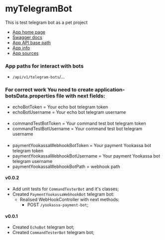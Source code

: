 # myTelegramBot
This is test telegram bot as a pet project

- [App home page]()
- [Swagger docs]()
- [App API base path]()
- [App info]()
- [App sources](https://github.com/VaolEr/myTelegramBot)
### App paths for interact with bots
- `/api/v1/telegram-bots`/...


### For correct work You need to create application-botsData.properties file with next fields:
- echoBotToken = Your echo bot telegram token
- echoBotUsername = Your echo bot telegram username
####
- commandTestBotToken = Your command test bot telegram token
- commandTestBotUsername = Your command test bot telegram username
####
- paymentYookassaWebhookBotToken = Your payment Yookassa bot telegram token
- paymentYookassaWebhookBotUsername = Your payment Yookassa bot telegram username
- paymentYookassaWebhookBotPath = webhook path

#### v0.0.2
- Add unit tests for `CommandTesterBot` and it's classes;
- Created `PaymentYookassaWebhookBot` telegram bot:
    - Realised WebHookController with next methods:
        - POST `/yookassa-payment-bot`;
    
#### v0.0.1
- Created `EchoBot` telegram bot;
- Created `CommandTesterBot` telegram bot;